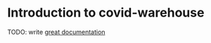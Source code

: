 # Introduction to covid-warehouse

TODO: write [great documentation](http://jacobian.org/writing/what-to-write/)
